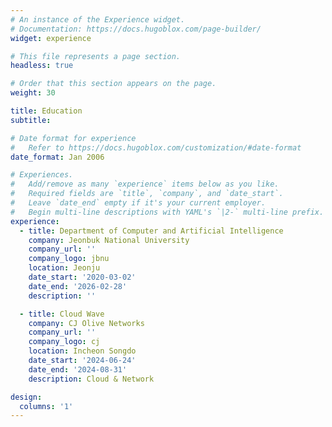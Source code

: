 ```yaml
---
# An instance of the Experience widget.
# Documentation: https://docs.hugoblox.com/page-builder/
widget: experience

# This file represents a page section.
headless: true

# Order that this section appears on the page.
weight: 30

title: Education
subtitle:

# Date format for experience
#   Refer to https://docs.hugoblox.com/customization/#date-format
date_format: Jan 2006

# Experiences.
#   Add/remove as many `experience` items below as you like.
#   Required fields are `title`, `company`, and `date_start`.
#   Leave `date_end` empty if it's your current employer.
#   Begin multi-line descriptions with YAML's `|2-` multi-line prefix.
experience:
  - title: Department of Computer and Artificial Intelligence
    company: Jeonbuk National University
    company_url: ''
    company_logo: jbnu
    location: Jeonju
    date_start: '2020-03-02'
    date_end: '2026-02-28'
    description: ''

  - title: Cloud Wave
    company: CJ Olive Networks
    company_url: ''
    company_logo: cj
    location: Incheon Songdo
    date_start: '2024-06-24'
    date_end: '2024-08-31'
    description: Cloud & Network

design:
  columns: '1'
---
```

